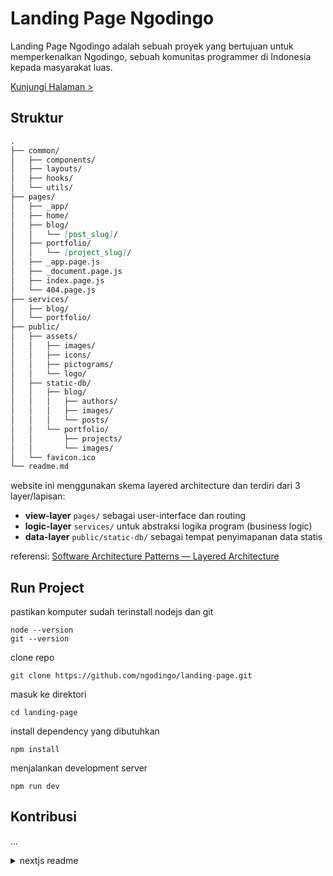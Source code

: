 # Landing Page Ngodingo

Landing Page Ngodingo adalah sebuah proyek yang bertujuan untuk memperkenalkan Ngodingo, sebuah komunitas programmer di Indonesia kepada masyarakat luas.

[Kunjungi Halaman >](https://ngodingo-landing-page.vercel.app/)

## Struktur
```md
.
├── common/
│   ├── components/
│   ├── layouts/
│   ├── hooks/
│   └── utils/
├── pages/
│   ├── _app/
│   ├── home/
│   ├── blog/
│   │   └── [post_slug]/
│   ├── portfolio/
│   │   └── [project_slug]/
│   ├── _app.page.js
│   ├── _document.page.js
│   ├── index.page.js
│   └── 404.page.js
├── services/
│   ├── blog/
│   └── portfolio/
├── public/
│   ├── assets/
│   │   ├── images/
│   │   ├── icons/
│   │   ├── pictograms/
│   │   └── logo/
│   ├── static-db/
│   │   ├── blog/
│   │   │   ├── authors/
│   │   │   ├── images/
│   │   │   └── posts/
│   │   └── portfolio/
│   │       ├── projects/
│   │       └── images/
│   └── favicon.ico
└── readme.md
```
website ini menggunakan skema layered architecture dan terdiri dari 3 layer/lapisan:
- **view-layer** `pages/` sebagai user-interface dan routing
- **logic-layer** `services/` untuk abstraksi logika program (business logic)
- **data-layer** `public/static-db/` sebagai tempat penyimapanan data statis

referensi: [Software Architecture Patterns — Layered Architecture](https://priyalwalpita.medium.com/software-architecture-patterns-layered-architecture-a3b89b71a057)

## Run Project
pastikan komputer sudah terinstall nodejs dan git
```
node --version
git --version
```
clone repo
```
git clone https://github.com/ngodingo/landing-page.git
```
masuk ke direktori
```
cd landing-page
```
install dependency yang dibutuhkan
```
npm install
```
menjalankan development server
```
npm run dev
```

## Kontribusi

...



<details>
  <summary>nextjs readme</summary>
  
  This is a [Next.js](https://nextjs.org/) project bootstrapped with [`create-next-app`](https://github.com/vercel/next.js/tree/canary/packages/create-next-app).

  ## Getting Started

  First, run the development server:

  ```bash
  npm run dev
  # or
  yarn dev
  ```

  Open [http://localhost:3000](http://localhost:3000) with your browser to see the result.

  You can start editing the page by modifying `pages/index.js`. The page auto-updates as you edit the file.

  [API routes](https://nextjs.org/docs/api-routes/introduction) can be accessed on [http://localhost:3000/api/hello](http://localhost:3000/api/hello). This endpoint can be edited in `pages/api/hello.js`.

  The `pages/api` directory is mapped to `/api/*`. Files in this directory are treated as [API routes](https://nextjs.org/docs/api-routes/introduction) instead of React pages.

  This project uses [`next/font`](https://nextjs.org/docs/basic-features/font-optimization) to automatically optimize and load Inter, a custom Google Font.

  ## Learn More

  To learn more about Next.js, take a look at the following resources:

  - [Next.js Documentation](https://nextjs.org/docs) - learn about Next.js features and API.
  - [Learn Next.js](https://nextjs.org/learn) - an interactive Next.js tutorial.

  You can check out [the Next.js GitHub repository](https://github.com/vercel/next.js/) - your feedback and contributions are welcome!

  ## Deploy on Vercel

  The easiest way to deploy your Next.js app is to use the [Vercel Platform](https://vercel.com/new?utm_medium=default-template&filter=next.js&utm_source=create-next-app&utm_campaign=create-next-app-readme) from the creators of Next.js.

  Check out our [Next.js deployment documentation](https://nextjs.org/docs/deployment) for more details.

</details>
